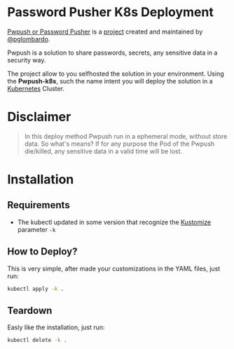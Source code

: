 # Password Pusher K8s Deployment

[Pwpush or Password Pusher](https://pwpush.com/) is a [project](https://github.com/pglombardo/PasswordPusher) created and maintained by [@pglombardo](https://github.com/pglombardo). 

Pwpush is a solution to share passwords, secrets, any sensitive data in a security way.

The project allow to you selfhosted the solution in your environment. Using the **Pwpush-k8s**, such the name intent you will deploy the solution in a [Kubernetes](https://kubernetes.io/) Cluster.

# Disclaimer

> In this deploy method Pwpush run in a ephemeral mode, without store data. 
> So what's means? If for any purpose the Pod of the Pwpush die/killed, any sensitive data in a valid time will be lost.

# Installation

## Requirements

- The kubectl updated in some version that recognize the [Kustomize](https://kustomize.io/) parameter `-k`

## How to Deploy?

This is very simple, after made your customizations in the YAML files, just run:

```sh
kubectl apply -k .
```

## Teardown

Easly like the installation, just run:

```sh
kubectl delete -k .
```
